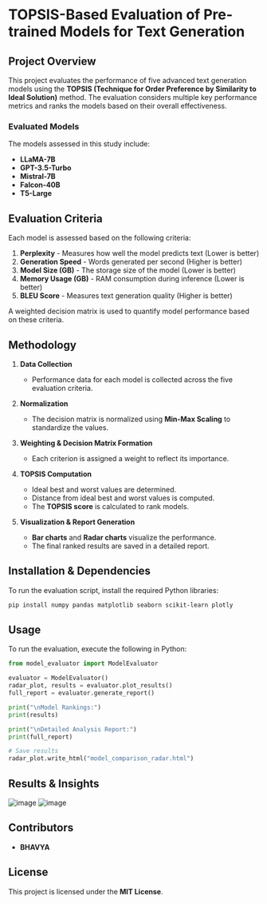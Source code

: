 # **TOPSIS-Based Evaluation of Pre-trained Models for Text Generation**

## **Project Overview**
This project evaluates the performance of five advanced text generation models using the **TOPSIS (Technique for Order Preference by Similarity to Ideal Solution)** method. The evaluation considers multiple key performance metrics and ranks the models based on their overall effectiveness.

### **Evaluated Models**
The models assessed in this study include:
- **LLaMA-7B**
- **GPT-3.5-Turbo**
- **Mistral-7B**
- **Falcon-40B**
- **T5-Large**

## **Evaluation Criteria**
Each model is assessed based on the following criteria:

1. **Perplexity** - Measures how well the model predicts text (Lower is better)
2. **Generation Speed** - Words generated per second (Higher is better)
3. **Model Size (GB)** - The storage size of the model (Lower is better)
4. **Memory Usage (GB)** - RAM consumption during inference (Lower is better)
5. **BLEU Score** - Measures text generation quality (Higher is better)

A weighted decision matrix is used to quantify model performance based on these criteria.

## **Methodology**
1. **Data Collection**  
   - Performance data for each model is collected across the five evaluation criteria.

2. **Normalization**  
   - The decision matrix is normalized using **Min-Max Scaling** to standardize the values.

3. **Weighting & Decision Matrix Formation**  
   - Each criterion is assigned a weight to reflect its importance.

4. **TOPSIS Computation**  
   - Ideal best and worst values are determined.
   - Distance from ideal best and worst values is computed.
   - The **TOPSIS score** is calculated to rank models.

5. **Visualization & Report Generation**  
   - **Bar charts** and **Radar charts** visualize the performance.
   - The final ranked results are saved in a detailed report.

## **Installation & Dependencies**
To run the evaluation script, install the required Python libraries:

```bash
pip install numpy pandas matplotlib seaborn scikit-learn plotly
```

## **Usage**
To run the evaluation, execute the following in Python:

```python
from model_evaluator import ModelEvaluator

evaluator = ModelEvaluator()
radar_plot, results = evaluator.plot_results()
full_report = evaluator.generate_report()

print("\nModel Rankings:")
print(results)

print("\nDetailed Analysis Report:")
print(full_report)

# Save results
radar_plot.write_html("model_comparison_radar.html")
```

## **Results & Insights**
![image](https://github.com/user-attachments/assets/789b605b-6337-4c9f-93c9-aa9a01d67236)
![image](https://github.com/user-attachments/assets/7a9c8b8c-1b7e-42b1-8e98-0f816c524baf)


## **Contributors**
- **BHAVYA**

## **License**
This project is licensed under the **MIT License**.


